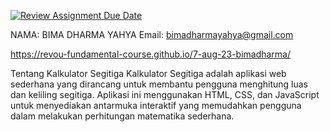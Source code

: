 [![Review Assignment Due Date](https://classroom.github.com/assets/deadline-readme-button-24ddc0f5d75046c5622901739e7c5dd533143b0c8e959d652212380cedb1ea36.svg)](https://classroom.github.com/a/qf43-o8w)

NAMA: BIMA DHARMA YAHYA
Email: bimadharmayahya@gmail.com

https://revou-fundamental-course.github.io/7-aug-23-bimadharma/

Tentang Kalkulator Segitiga
Kalkulator Segitiga adalah aplikasi web sederhana yang dirancang untuk membantu pengguna menghitung luas dan keliling segitiga. Aplikasi ini menggunakan HTML, CSS, dan JavaScript untuk menyediakan antarmuka interaktif yang memudahkan pengguna dalam melakukan perhitungan matematika sederhana.
